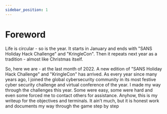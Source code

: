 ```yaml
---
sidebar_position: 1
---
```


# Foreword

Life is circular - so is the year. It starts in January and ends with "SANS Holiday Hack Challenge" and "KringleCon". Then it repeats next year as a tradition - almost like Christmas itself.  

So, here we are - at the last month of 2022. A new edition of "SANS Holiday Hack Challenge" and "KringleCon" has arrived. As every year since many years ago, I joined the global cybersecurity community
in its most festive cyber security challenge and virtual conference of the year. I made my way through the challenges this year. Some were easy, some were hard and even some forced me to contact others
for assistance. Anyhow, this is my writeup for the objectives and terminals. It ain’t much, but it is honest work and documents my way through the game step by step